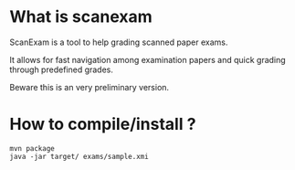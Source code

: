 # What is scanexam

ScanExam is a tool to help grading scanned paper exams. 

It allows for fast navigation among examination papers and quick grading through predefined grades.

Beware this is an very preliminary version.  

# How to compile/install ?

```
mvn package
java -jar target/ exams/sample.xmi
``` 


 
 
